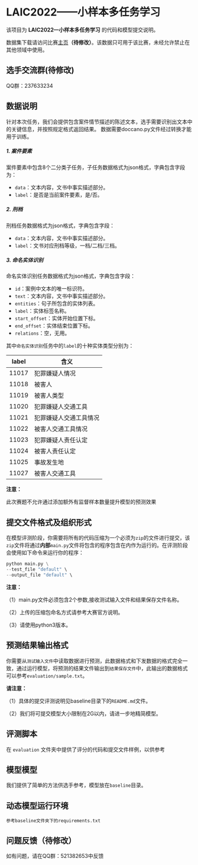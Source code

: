 # LAIC2022——小样本多任务学习

该项目为 **LAIC2022—小样本多任务学习** 的代码和模型提交说明。

数据集下载请访问比赛[主页](http://data.court.gov.cn/pages/laic2021.html)**（待修改）**。该数据只可用于该比赛，未经允许禁止在其他领域中使用。

## 选手交流群(待修改)

QQ群：237633234

## 数据说明

针对本次任务，我们会提供包含案件情节描述的陈述文本，选手需要识别出文本中的关键信息，并按照规定格式返回结果。
数据需要doccano.py文件经过转换才能用于训练。

##### 1. 案件要素

案件要素中包含8个二分类子任务，子任务数据格式为json格式，字典包含字段为：

- ``data``：文本内容，文书中事实描述部分。
- ``label``：是否是当前案件要素，是/否。

##### 2. 刑档

刑档任务数据格式为json格式，字典包含字段：

- ``data``：文本内容，文书中事实描述部分。
- ``label``：文书对应刑档等级，一档/二档/三档。

##### 3. 命名实体识别

命名实体识别任务数据格式为json格式，字典包含字段：

- ``id``：案例中文本的唯一标识符。
- ``text``：文本内容，文书中事实描述部分。
- ``entities``：句子所包含的实体列表。
- ``label``：实体标签名称。
- ``start_offset``：实体开始位置下标。
- ``end_offset``：实体结束位置下标。
- ``relations``：空，无用。

其中``命名实体识别``任务中的``label``的十种实体类型分别为：

|label|含义|
|---|---|
|11017|犯罪嫌疑人情况|
|11018|被害人|
|11019|被害人类型|
|11020|犯罪嫌疑人交通工具|
|11021|犯罪嫌疑人交通工具情况|
|11022|被害人交通工具情况|
|11023|犯罪嫌疑人责任认定|
|11024|被害人责任认定|
|11025|事故发生地|
|11027|被害人交通工具|

**注意：**

此次赛题不允许通过添加额外有监督样本数量提升模型的预测效果

## 提交文件格式及组织形式

在模型评测阶段，你需要将所有的代码压缩为一个必须为`zip`的文件进行提交，该`zip`文件将通过**内部**`main.py`文件将包含的程序包含在内作为运行的。在评测阶段会使用如下命令来运行你的程序：

```python
python main.py \
--test_file "default" \
--output_file "default" \
```

**注意：**

（1）main.py文件必须包含2个参数,接收测试输入文件和结果保存文件名称。

（2）上传的压缩包命名方式请参考大赛官方说明。

（3）请使用python3版本。



## 预测结果输出格式

你需要从`测试输入文件`中读取数据进行预测，此数据格式和下发数据的格式完全一致，通过运行模型，将预测的结果文件输出到`结果保存文件`中，此输出的数据格式可以参考`evaluation/sample.txt`。

**请注意：**

（1）具体的提交评测说明见baseline目录下的`README.md`文件。

（2）我们将可提交模型大小限制在2G以内，请进一步地精简模型。

## 评测脚本

在 `evaluation` 文件夹中提供了评分的代码和提交文件样例，以供参考

## 模型模型

我们提供了简单的方法供选手参考，模型放在`baseline`目录。

## 动态模型运行环境

```
参考baseline文件夹下的requirements.txt
```

## 问题反馈（待修改）

如有问题，请在QQ群：521382653中反馈